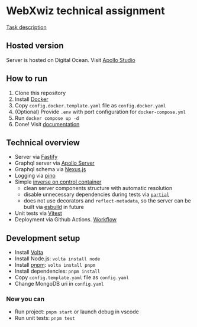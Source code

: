 # WebXwiz technical assignment
[Task description](./articles/task-description.md)

## Hosted version
Server is hosted on Digital Ocean. Visit [Apollo Studio](http://146.190.178.107:5100/v1/graphql)

## How to run
1. Clone this repository
2. Install [Docker](https://docs.docker.com/get-docker/)
3. Copy `config.docker.template.yaml` file as `config.docker.yaml`
4. (Optional) Provide `.env` with port configuration for `docker-compose.yml`
5. Run `docker compose up -d`
6. Done! Visit [documentation](http://localhost:5000/v1/graphql)

## Technical overview
- Server via [Fastify](https://fastify.dev/)
- Graphql server via [Apollo Server](https://www.apollographql.com/docs/apollo-server/)
- Graphql schema via [Nexus.js](https://nexusjs.org/)
- Logging via [pino](https://getpino.io/)
- Simple [inverse on control container](./src/ioc/index.ts)
  - clean server components structure with automatic resolution
  - disable unnecessary dependencies during tests via [`partial`](./src/ioc/partial.ts)
  - does not use decorators and `reflect-metadata`, so the server can be built via [esbuild](https://esbuild.github.io/) in future
- Unit tests via [Vitest](https://vitest.dev/)
- Deployment via Github Actions. [Workflow](./.github/workflows/deploy.yml)

## Development setup
- Install [Volta](https://docs.volta.sh/guide/getting-started)
- Install Node.js: `volta install node`
- Install [pnpm](https://pnpm.io/): `volta install pnpm`
- Install dependencies: `pnpm install`
- Copy `config.template.yaml` file as `config.yaml`
- Change MongoDB uri in `config.yaml`

### Now you can
- Run project: `pnpm start` or launch debug in vscode
- Run unit tests: `pnpm test`